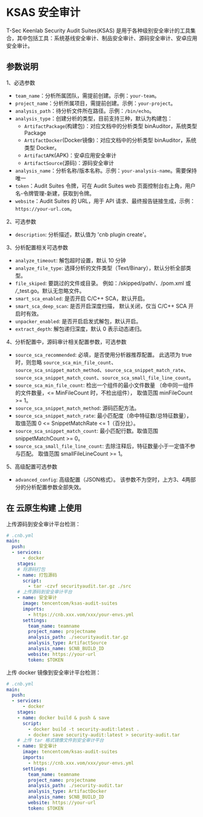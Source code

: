 # KSAS 安全审计

T-Sec Keenlab Security Audit Suites(KSAS) 是用于各种级别安全审计的工具集合，其中包括工具：系统基线安全审计、制品安全审计、源码安全审计、安卓应用安全审计。

## 参数说明

1、必选参数

+ `team_name`：分析所属团队，需提前创建。示例：`your-team`。
+ `project_name`：分析所属项目，需提前创建。示例：`your-project`。
+ `analysis_path`：待分析文件所在路径。示例：`/bin/echo`。
+ `analysis_type`：创建分析的类型，目前支持三种，默认为构建包：
  + `ArtifactPackage`(构建包)：对应文档中的分析类型 binAuditor，系统类型 Package
  + `ArtifactDocker`(Docker镜像)：对应文档中的分析类型 binAuditor，系统类型 Docker。
  + `ArtifactAPK`(APK)：安卓应用安全审计
  + `ArtifactSource`(源码)：源码安全审计
+ `analysis_name`：分析名称/版本名称。示例：`your-analysis-name`。需要保持唯一
+ `token`：Audit Suites 令牌，可在 Audit Suites web 页面控制台右上角，用户名-令牌管理-新建，获取到令牌。
+ `website`：Audit Suites 的 URL，用于 API 请求、最终报告链接生成，示例：`https://your-url.com`。

2、可选参数

+ `description`: 分析描述，默认值为 'cnb plugin create'。

3、分析配置相关可选参数

+ `analyze_timeout`: 解包超时设置，默认 10 分钟
+ `analyze_file_type`: 选择分析的文件类型（Text/Binary），默认分析全部类型。
+ `file_skiped`: 要跳过的文件或目录。
例如：/skipped/path/*、*/pom.xml 或 */*_test.go。默认无忽略文件。
+ `smart_sca_enabled`: 是否开启 C/C++ SCA，默认开启。
+ `smart_sca_deep_scan`: 是否开启深度扫描，
默认关闭，仅当 C/C++ SCA 开启时有效。
+ `unpacker_enabled`: 是否开启启发式解包，默认开启。
+ `extract_depth`: 解包递归深度，默认 0 表示动态递归。

4、分析配置中，源码审计相关配置参数，可选参数

+ `source_sca_recommended`: 必填，是否使用分析器推荐配置。
此选项为 true 时，则忽略 `source_sca_min_file_count`、`source_sca_snippet_match_method`、`source_sca_snippet_match_rate`、`source_sca_snippet_match_count`、`source_sca_small_file_line_count`。
+ `source_sca_min_file_count`: 检出一个组件的最小文件数量
（命中同一组件的文件数量，<= MinFileCount 时，不检出组件），
取值范围 minFileCount >= 1。
+ `source_sca_snippet_match_method`: 源码匹配方法。
+ `source_sca_snippet_match_rate`: 最小匹配度（命中特征数/总特征数量），
取值范围 0 <= SnippetMatchRate <= 1（百分比）。
+ `source_sca_snippet_match_count`: 最小匹配行数。取值范围 snippetMatchCount >= 0。
+ `source_sca_small_file_line_count`: 去除注释后，特征数量小于一定值不参与匹配。
取值范围 smallFileLineCount >= 1。

5、高级配置可选参数

+ `advanced_config`: 高级配置（JSON格式）。
该参数不为空时，上方3、4两部分的分析配置参数全部失效。

## 在 云原生构建 上使用

上传源码到安全审计平台检测：

```yaml
# .cnb.yml
main:
  push:
  - services:
      - docker
    stages:
    # 将源码打包
    - name: 打包源码
      script: 
        - tar -czvf securityaudit.tar.gz ./src
    # 上传源码到安全审计平台
    - name: 安全审计
      image: tencentcom/ksas-audit-suites
      imports:
        - https://cnb.xxx.vom/xxx/your-envs.yml
      settings: 
        team_name: teamname
        project_name: projectname
        analysis_path: ./securityaudit.tar.gz
        analysis_type: ArtifactSource
        analysis_name: $CNB_BUILD_ID
        website: https://your-url
        token: $TOKEN
```

上传 docker 镜像到安全审计平台检测：

```yaml
# .cnb.yml
main:
  push:
  - services:
      - docker
    stages:
    - name: docker build & push & save
      script: 
        - docker build -t security-audit:latest .
        - docker save security-audit:latest > security-audit.tar
    # 上传 tar 格式镜像文件到安全审计平台
    - name: 安全审计
      image: tencentcom/ksas-audit-suites
      imports:
        - https://cnb.xxx.vom/xxx/your-envs.yml
      settings: 
        team_name: teamname
        project_name: projectname
        analysis_path: ./security-audit.tar
        analysis_type: ArtifactDocker
        analysis_name: $CNB_BUILD_ID
        website: https://your-url
        token: $TOKEN
```
